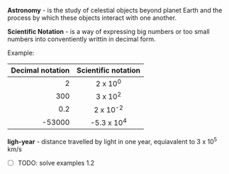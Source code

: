**Astronomy** - is the study of celestial objects beyond planet Earth and the process by which these objects interact with one another.

**Scientific Notation** - is a way of expressing big numbers or too small numbers into conventiently writtin in decimal form.

Example:

|Decimal notation   |Scientific notation  |
|------------------:|:-------------------:|
|2                  |2 x 10<sup>0</sup>   |
|300                |3 x 10<sup>2</sup>   |
|0.2                |2 x 10<sup>-2</sup>  |
|-53000             |-5.3 x 10<sup>4</sup>|

**ligh-year** - distance travelled by light in one year, equiavalent to 3 x 10<sup>5</sup> km/s

- [ ] TODO: solve examples 1.2